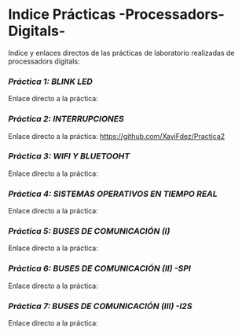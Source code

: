 # Indice Prácticas -Processadors-Digitals-
Indice y enlaces directos de las prácticas de laboratorio realizadas de processadors digitals:

### *Práctica 1: BLINK LED* 
Enlace directo a la práctica:

### *Práctica 2: INTERRUPCIONES*
Enlace directo a la práctica: https://github.com/XaviFdez/Practica2

### *Práctica 3: WIFI Y BLUETOOHT*
Enlace directo a la práctica:

### *Práctica 4: SISTEMAS OPERATIVOS EN TIEMPO REAL*
Enlace directo a la práctica:

### *Práctica 5: BUSES DE COMUNICACIÓN (I)*
Enlace directo a la práctica:

### *Práctica 6: BUSES DE COMUNICACIÓN (II) -SPI*
Enlace directo a la práctica:

### *Práctica 7: BUSES DE COMUNICACIÓN (III) -I2S*
Enlace directo a la práctica:




